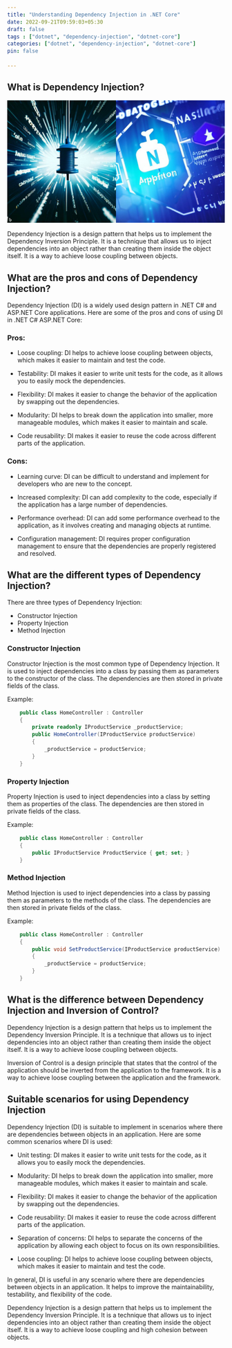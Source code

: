 ```yaml
---
title: "Understanding Dependency Injection in .NET Core"
date: 2022-09-21T09:59:03+05:30
draft: false
tags : ["dotnet", "dependency-injection", "dotnet-core"]
categories: ["dotnet", "dependency-injection", "dotnet-core"]
pin: false

---
```


## What is Dependency Injection?

![](../../images/dependancy-injection.jpg)

Dependency Injection is a design pattern that helps us to implement the Dependency Inversion Principle. It is a technique that allows us to inject dependencies into an object rather than creating them inside the object itself. It is a way to achieve loose coupling between objects.

## What are the pros and cons of Dependency Injection?


Dependency Injection (DI) is a widely used design pattern in .NET C# and ASP.NET Core applications. Here are some of the pros and cons of using DI in .NET C# ASP.NET Core:

### Pros:

- Loose coupling: DI helps to achieve loose coupling between objects, which makes it easier to maintain and test the code.

- Testability: DI makes it easier to write unit tests for the code, as it allows you to easily mock the dependencies.

- Flexibility: DI makes it easier to change the behavior of the application by swapping out the dependencies.

- Modularity: DI helps to break down the application into smaller, more manageable modules, which makes it easier to maintain and scale.

- Code reusability: DI makes it easier to reuse the code across different parts of the application.

### Cons:

- Learning curve: DI can be difficult to understand and implement for developers who are new to the concept.

- Increased complexity: DI can add complexity to the code, especially if the application has a large number of dependencies.

- Performance overhead: DI can add some performance overhead to the application, as it involves creating and managing objects at runtime.

- Configuration management: DI requires proper configuration management to ensure that the dependencies are properly registered and resolved.

## What are the different types of Dependency Injection?

There are three types of Dependency Injection:

- Constructor Injection
- Property Injection
- Method Injection

### Constructor Injection

Constructor Injection is the most common type of Dependency Injection. It is used to inject dependencies into a class by passing them as parameters to the constructor of the class. The dependencies are then stored in private fields of the class.

Example:
    
```csharp
    public class HomeController : Controller
    {
        private readonly IProductService _productService;
        public HomeController(IProductService productService)
        {
            _productService = productService;
        }
    }
```

### Property Injection

Property Injection is used to inject dependencies into a class by setting them as properties of the class. The dependencies are then stored in private fields of the class.

Example:
    
```csharp
    public class HomeController : Controller
    {
        public IProductService ProductService { get; set; }
    }
```

### Method Injection

Method Injection is used to inject dependencies into a class by passing them as parameters to the methods of the class. The dependencies are then stored in private fields of the class.

Example:
    
```csharp
    public class HomeController : Controller
    {
        public void SetProductService(IProductService productService)
        {
            _productService = productService;
        }
    }
```

## What is the difference between Dependency Injection and Inversion of Control?

Dependency Injection is a design pattern that helps us to implement the Dependency Inversion Principle. It is a technique that allows us to inject dependencies into an object rather than creating them inside the object itself. It is a way to achieve loose coupling between objects.

Inversion of Control is a design principle that states that the control of the application should be inverted from the application to the framework. It is a way to achieve loose coupling between the application and the framework.

## Suitable scenarios for using Dependency Injection

Dependency Injection (DI) is suitable to implement in scenarios where there are dependencies between objects in an application. Here are some common scenarios where DI is used:

- Unit testing: DI makes it easier to write unit tests for the code, as it allows you to easily mock the dependencies.

- Modularity: DI helps to break down the application into smaller, more manageable modules, which makes it easier to maintain and scale.

- Flexibility: DI makes it easier to change the behavior of the application by swapping out the dependencies.

- Code reusability: DI makes it easier to reuse the code across different parts of the application.

- Separation of concerns: DI helps to separate the concerns of the application by allowing each object to focus on its own responsibilities.

- Loose coupling: DI helps to achieve loose coupling between objects, which makes it easier to maintain and test the code.

In general, DI is useful in any scenario where there are dependencies between objects in an application. It helps to improve the maintainability, testability, and flexibility of the code.

Dependency Injection is a design pattern that helps us to implement the Dependency Inversion Principle. It is a technique that allows us to inject dependencies into an object rather than creating them inside the object itself. It is a way to achieve loose coupling and high cohesion between objects.